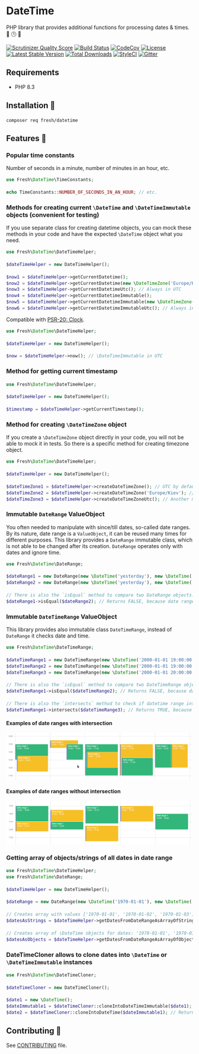 # DateTime

PHP library that provides additional functions for processing dates & times. 🐘 🕒 📅

[![Scrutinizer Quality Score](https://img.shields.io/scrutinizer/g/fre5h/datetime-php.svg?style=flat-square)](https://scrutinizer-ci.com/g/fre5h/datetime-php/)
[![Build Status](https://img.shields.io/github/actions/workflow/status/fre5h/datetime-php/ci.yaml?branch=main&style=flat-square)](https://github.com/fre5h/datetime-php/actions?query=workflow%3ACI+branch%3Amain+)
[![CodeCov](https://img.shields.io/codecov/c/github/fre5h/datetime-php.svg?style=flat-square)](https://codecov.io/github/fre5h/datetime-php)
[![License](https://img.shields.io/packagist/l/fresh/datetime.svg?style=flat-square)](https://packagist.org/packages/fresh/datetime)
[![Latest Stable Version](https://img.shields.io/packagist/v/fresh/datetime.svg?style=flat-square)](https://packagist.org/packages/fresh/datetime)
[![Total Downloads](https://img.shields.io/packagist/dt/fresh/datetime.svg?style=flat-square)](https://packagist.org/packages/fresh/datetime)
[![StyleCI](https://styleci.io/repos/190854938/shield?style=flat-square)](https://styleci.io/repos/190854938)
[![Gitter](https://img.shields.io/badge/gitter-join%20chat-brightgreen.svg?style=flat-square)](https://gitter.im/fre5h/datetime-php)

## Requirements

* PHP 8.3

## Installation 🌱

```composer req fresh/datetime```

## Features 🎁

### Popular time constants

Number of seconds in a minute, number of minutes in an hour, etc.

```php
use Fresh\DateTime\TimeConstants;

echo TimeConstants::NUMBER_OF_SECONDS_IN_AN_HOUR; // etc.
```

### Methods for creating current `\DateTime` and `\DateTimeImmutable` objects (convenient for testing)

If you use separate class for creating datetime objects, you can mock these methods in your code and have the expected `\DateTime` object what you need.

```php
use Fresh\DateTime\DateTimeHelper;

$dateTimeHelper = new DateTimeHelper();

$now1 = $dateTimeHelper->getCurrentDatetime();
$now2 = $dateTimeHelper->getCurrentDatetime(new \DateTimeZone('Europe/Kiev')); // Or with custom timezone
$now3 = $dateTimeHelper->getCurrentDatetimeUtc(); // Always in UTC
$now4 = $dateTimeHelper->getCurrentDatetimeImmutable();
$now5 = $dateTimeHelper->getCurrentDatetimeImmutable(new \DateTimeZone('Europe/Kiev')); // Or with custom timezone
$now6 = $dateTimeHelper->getCurrentDatetimeImmutableUtc(); // Always in UTC
```

Compatible with [PSR-20: Clock](https://www.php-fig.org/psr/psr-20/).

```php
use Fresh\DateTime\DateTimeHelper;

$dateTimeHelper = new DateTimeHelper();

$now = $dateTimeHelper->now(); // \DateTimeImmutable in UTC
```

### Method for getting current timestamp

```php
use Fresh\DateTime\DateTimeHelper;

$dateTimeHelper = new DateTimeHelper();

$timestamp = $dateTimeHelper->getCurrentTimestamp();

```

### Method for creating `\DateTimeZone` object

If you create a `\DateTimeZone` object directly in your code, you will not be able to mock it in tests.
So there is a specific method for creating timezone object.

```php
use Fresh\DateTime\DateTimeHelper;

$dateTimeHelper = new DateTimeHelper();

$dateTimeZone1 = $dateTimeHelper->createDateTimeZone(); // UTC by default
$dateTimeZone2 = $dateTimeHelper->createDateTimeZone('Europe/Kiev'); // Or with custom timezone
$dateTimeZone3 = $dateTimeHelper->createDateTimeZoneUtc(); // Another method to get UTC timezone
```

### Immutable `DateRange` ValueObject

You often needed to manipulate with since/till dates, so-called date ranges.
By its nature, date range is a `ValueObject`, it can be reused many times for different purposes.
This library provides a `DateRange` immutable class, which is not able to be changed after its creation.
`DateRange` operates only with dates and ignore time.

```php
use Fresh\DateTime\DateRange;

$dateRange1 = new DateRange(new \DateTime('yesterday'), new \DateTime('tomorrow'));
$dateRange2 = new DateRange(new \DateTime('yesterday'), new \DateTime('tomorrow', new \DateTimeZone('Europe/Kiev')));

// There is also the `isEqual` method to compare two DateRange objects.
$dateRange1->isEqual($dateRange2); // Returns FALSE, because date ranges have different timezones
```

### Immutable `DateTimeRange` ValueObject

This library provides  also immutable class `DateTimeRange`, instead of `DateRange` it checks date and time.

```php
use Fresh\DateTime\DateTimeRange;

$dateTimeRange1 = new DateTimeRange(new \DateTime('2000-01-01 19:00:00'), new \DateTime('2000-01-01 21:00:00'));
$dateTimeRange2 = new DateTimeRange(new \DateTime('2000-01-01 19:00:00'), new \DateTime('2000-01-01 21:00:00', new \DateTimeZone('Europe/Kiev')));
$dateTimeRange3 = new DateTimeRange(new \DateTime('2000-01-01 20:00:00'), new \DateTime('2000-01-01 22:00:00'));

// There is also the `isEqual` method to compare two DateTimeRange objects.
$dateTimeRange1->isEqual($dateTimeRange2); // Returns FALSE, because datetime ranges have different timezones

// There is also the `intersects` method to check if datetime range intersected each other.
$dateTimeRange1->intersects($dateTimeRange3); // Returns TRUE, because datetime ranges are intersected
```

#### Examples of date ranges with intersection

![Example of intersection](docs/images/intersect.png "Example of intersection")

#### Examples of date ranges without intersection

![Example of no intersection](docs/images/does_not_intersect.png "Example of no intersection")

### Getting array of objects/strings of all dates in date range

```php
use Fresh\DateTime\DateTimeHelper;
use Fresh\DateTime\DateRange;

$dateTimeHelper = new DateTimeHelper();

$dateRange = new DateRange(new \DateTime('1970-01-01'), new \DateTime('1970-01-03'));

// Creates array with values ['1970-01-01', '1970-01-02', '1970-01-03']
$datesAsStrings = $dateTimeHelper->getDatesFromDateRangeAsArrayOfStrings($dateRange);

// Creates array of \DateTime objects for dates: '1970-01-01', '1970-01-02', '1970-01-03'
$datesAsObjects = $dateTimeHelper->getDatesFromDateRangeAsArrayOfObjects($dateRange);
```

### DateTimeCloner allows to clone dates into `\DateTime` or `\DateTimeImmutable` instances

```php
use Fresh\DateTime\DateTimeCloner;

$dateTimeCloner = new DateTimeCloner();

$date1 = new \DateTime();
$dateImmutable1 = $dateTimeCloner::cloneIntoDateTimeImmutable($date1); // Returns \DateTimeImmutable object
$date2 = $dateTimeCloner::cloneIntoDateTime($dateImmutable1); // Returns \DateTime object
```

## Contributing 🤝

See [CONTRIBUTING](https://github.com/fre5h/datetime-php/blob/master/.github/CONTRIBUTING.md) file.
